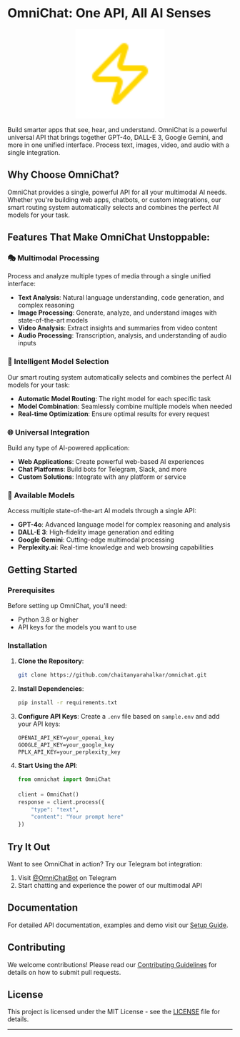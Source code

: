 # OmniChat: One API, All AI Senses

<div align="center">
  <img src="website/public/favicon.svg" alt="OmniChat Logo" width="200" height="200">
</div>

Build smarter apps that see, hear, and understand. OmniChat is a powerful universal API that brings together GPT-4o, DALL-E 3, Google Gemini, and more in one unified interface. Process text, images, video, and audio with a single integration.

## Why Choose OmniChat?

OmniChat provides a single, powerful API for all your multimodal AI needs. Whether you're building web apps, chatbots, or custom integrations, our smart routing system automatically selects and combines the perfect AI models for your task.

## Features That Make OmniChat Unstoppable:

### 🎭 Multimodal Processing

Process and analyze multiple types of media through a single unified interface:
- **Text Analysis**: Natural language understanding, code generation, and complex reasoning
- **Image Processing**: Generate, analyze, and understand images with state-of-the-art models
- **Video Analysis**: Extract insights and summaries from video content
- **Audio Processing**: Transcription, analysis, and understanding of audio inputs

### 🧠 Intelligent Model Selection

Our smart routing system automatically selects and combines the perfect AI models for your task:
- **Automatic Model Routing**: The right model for each specific task
- **Model Combination**: Seamlessly combine multiple models when needed
- **Real-time Optimization**: Ensure optimal results for every request

### 🌐 Universal Integration

Build any type of AI-powered application:
- **Web Applications**: Create powerful web-based AI experiences
- **Chat Platforms**: Build bots for Telegram, Slack, and more
- **Custom Solutions**: Integrate with any platform or service

### 🚀 Available Models

Access multiple state-of-the-art AI models through a single API:
- **GPT-4o**: Advanced language model for complex reasoning and analysis
- **DALL-E 3**: High-fidelity image generation and editing
- **Google Gemini**: Cutting-edge multimodal processing
- **Perplexity.ai**: Real-time knowledge and web browsing capabilities

## Getting Started

### Prerequisites

Before setting up OmniChat, you'll need:
- Python 3.8 or higher
- API keys for the models you want to use

### Installation

1. **Clone the Repository**:
   ```bash
   git clone https://github.com/chaitanyarahalkar/omnichat.git
   ```

2. **Install Dependencies**:
   ```bash
   pip install -r requirements.txt
   ```

3. **Configure API Keys**:
   Create a `.env` file based on `sample.env` and add your API keys:
   ```env
   OPENAI_API_KEY=your_openai_key
   GOOGLE_API_KEY=your_google_key
   PPLX_API_KEY=your_perplexity_key
   ```

4. **Start Using the API**:
   ```python
   from omnichat import OmniChat
   
   client = OmniChat()
   response = client.process({
       "type": "text",
       "content": "Your prompt here"
   })
   ```

## Try It Out

Want to see OmniChat in action? Try our Telegram bot integration:
1. Visit [@OmniChatBot](https://t.me/OmniChatBot) on Telegram
2. Start chatting and experience the power of our multimodal API

## Documentation

For detailed API documentation, examples and demo visit our [Setup Guide](https://tryomni.chat/setup).

## Contributing

We welcome contributions! Please read our [Contributing Guidelines](CONTRIBUTING.md) for details on how to submit pull requests.

## License

This project is licensed under the MIT License - see the [LICENSE](LICENSE) file for details.

---
